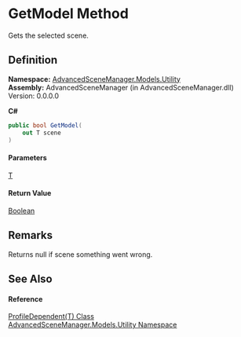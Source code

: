 # GetModel Method

Gets the selected scene.

## Definition

**Namespace:** [AdvancedSceneManager.Models.Utility](N_AdvancedSceneManager_Models_Utility.md)\
**Assembly:** AdvancedSceneManager (in AdvancedSceneManager.dll) Version: 0.0.0.0

**C#**

```c#
public bool GetModel(
	out T scene
)
```

#### Parameters

&#x20; [T](T_AdvancedSceneManager_Models_Utility_ProfileDependent_1.md)&#x20;

#### Return Value

[Boolean](https://learn.microsoft.com/dotnet/api/system.boolean)

## Remarks

Returns null if scene something went wrong.

## See Also

#### Reference

[ProfileDependent(T) Class](T_AdvancedSceneManager_Models_Utility_ProfileDependent_1.md)\
[AdvancedSceneManager.Models.Utility Namespace](N_AdvancedSceneManager_Models_Utility.md)
